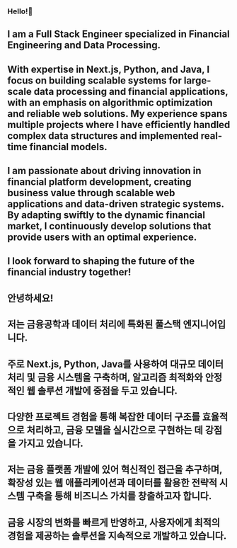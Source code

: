 ### Hello!👋

## I am a Full Stack Engineer specialized in Financial Engineering and Data Processing. 

## With expertise in Next.js, Python, and Java, I focus on building scalable systems for large-scale data processing and financial applications, with an emphasis on algorithmic optimization and reliable web solutions. My experience spans multiple projects where I have efficiently handled complex data structures and implemented real-time financial models.

## I am passionate about driving innovation in financial platform development, creating business value through scalable web applications and data-driven strategic systems. By adapting swiftly to the dynamic financial market, I continuously develop solutions that provide users with an optimal experience.

## I look forward to shaping the future of the financial industry together!

## 안녕하세요! 
## 저는 금융공학과 데이터 처리에 특화된 풀스택 엔지니어입니다. 
## 주로 Next.js, Python, Java를 사용하여 대규모 데이터 처리 및 금융 시스템을 구축하며, 알고리즘 최적화와 안정적인 웹 솔루션 개발에 중점을 두고 있습니다. 
## 다양한 프로젝트 경험을 통해 복잡한 데이터 구조를 효율적으로 처리하고, 금융 모델을 실시간으로 구현하는 데 강점을 가지고 있습니다.

## 저는 금융 플랫폼 개발에 있어 혁신적인 접근을 추구하며, 확장성 있는 웹 애플리케이션과 데이터를 활용한 전략적 시스템 구축을 통해 비즈니스 가치를 창출하고자 합니다. 
## 금융 시장의 변화를 빠르게 반영하고, 사용자에게 최적의 경험을 제공하는 솔루션을 지속적으로 개발하고 있습니다.
